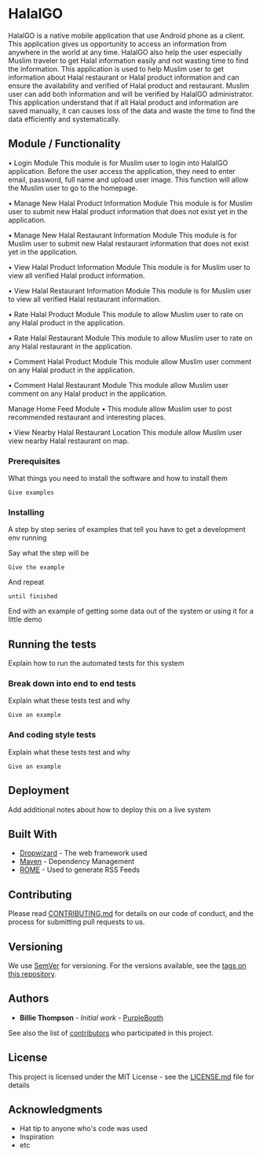 # HalalGO

HalalGO is a native mobile application that use Android phone as a client. This application gives us opportunity to access an information from anywhere in the world at any time. HalalGO also help the user especially Muslim traveler to get Halal information easily and not wasting time to find the information. This application is used to help Muslim user to get information about Halal restaurant or Halal product information and can ensure the availability and verified of Halal product and restaurant. Muslim user can add both information and will be verified by HalalGO administrator. This application understand that if all Halal product and information are saved manually, it can causes loss of the data and waste the time to find the data efficiently and systematically.

## Module / Functionality

•	Login Module
This module is for Muslim user to login into HalalGO application. Before the user access the application, they need to enter email, password, full name and upload user image. This function will allow the Muslim user to go to the homepage.

•	Manage New Halal Product Information Module
This module is for Muslim user to submit new Halal product information that does not exist yet in the application.

•	Manage New Halal Restaurant Information Module
This module is for Muslim user to submit new Halal restaurant information that does not exist yet in the application.

•	View Halal Product Information Module
This module is for Muslim user to view all verified Halal product information.

•	View Halal Restaurant Information Module
This module is for Muslim user to view all verified Halal restaurant information.

•	Rate Halal Product Module
This module to allow Muslim user to rate on any Halal product in the application. 

•	Rate Halal Restaurant Module
This module to allow Muslim user to rate on any Halal restaurant in the application. 


•	Comment Halal Product Module
This module allow Muslim user comment on any Halal product in the application.


•	Comment Halal Restaurant Module
This module allow Muslim user comment on any Halal product in the application.

Manage Home Feed Module
•	This module allow Muslim user to post recommended restaurant and interesting places.

•	View Nearby Halal Restaurant Location
This module allow Muslim user view nearby Halal restaurant on map.


### Prerequisites

What things you need to install the software and how to install them

```
Give examples
```

### Installing

A step by step series of examples that tell you have to get a development env running

Say what the step will be

```
Give the example
```

And repeat

```
until finished
```

End with an example of getting some data out of the system or using it for a little demo

## Running the tests

Explain how to run the automated tests for this system

### Break down into end to end tests

Explain what these tests test and why

```
Give an example
```

### And coding style tests

Explain what these tests test and why

```
Give an example
```

## Deployment

Add additional notes about how to deploy this on a live system

## Built With

* [Dropwizard](http://www.dropwizard.io/1.0.2/docs/) - The web framework used
* [Maven](https://maven.apache.org/) - Dependency Management
* [ROME](https://rometools.github.io/rome/) - Used to generate RSS Feeds

## Contributing

Please read [CONTRIBUTING.md](https://gist.github.com/PurpleBooth/b24679402957c63ec426) for details on our code of conduct, and the process for submitting pull requests to us.

## Versioning

We use [SemVer](http://semver.org/) for versioning. For the versions available, see the [tags on this repository](https://github.com/your/project/tags). 

## Authors

* **Billie Thompson** - *Initial work* - [PurpleBooth](https://github.com/PurpleBooth)

See also the list of [contributors](https://github.com/your/project/contributors) who participated in this project.

## License

This project is licensed under the MIT License - see the [LICENSE.md](LICENSE.md) file for details

## Acknowledgments

* Hat tip to anyone who's code was used
* Inspiration
* etc


